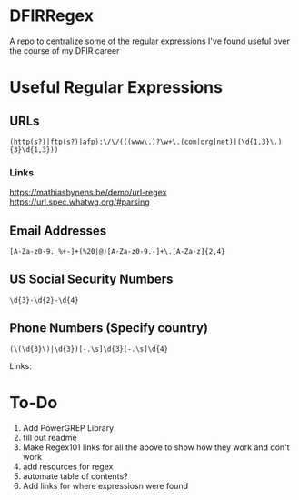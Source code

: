 # DFIRRegex
A repo to centralize some of the regular expressions I've found useful over the course of my DFIR career

# Useful Regular Expressions

## URLs

`(http(s?)|ftp(s?)|afp):\/\/(((www\.)?\w+\.(com|org|net)|(\d{1,3}\.){3}\d{1,3}))`

### Links
https://mathiasbynens.be/demo/url-regex
https://url.spec.whatwg.org/#parsing

## Email Addresses

`[A-Za-z0-9._%+-]+(%20|@)[A-Za-z0-9.-]+\.[A-Za-z]{2,4}`

## US Social Security Numbers

`\d{3}-\d{2}-\d{4}`

## Phone Numbers (Specify country)

`(\(\d{3}\)|\d{3})[-.\s]\d{3}[-.\s]\d{4}`

Links:

# To-Do
1. Add PowerGREP Library
2. fill out readme
3. Make Regex101 links for all the above to show how they work and don't work
4. add resources for regex
5. automate table of contents?
6. Add links for where expressiosn were found

